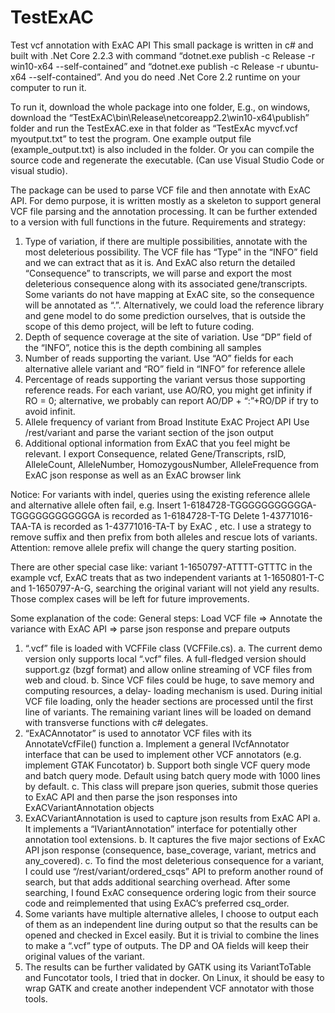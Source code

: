 # TestExAC
Test vcf annotation with ExAC API
This small package is written in c# and built with .Net Core 2.2.3 with command “dotnet.exe publish -c Release -r win10-x64 --self-contained” and “dotnet.exe publish -c Release -r ubuntu-x64 --self-contained”. And you do need .Net Core 2.2 runtime on your computer to run it. 

To run it, download the whole package into one folder, E.g., on windows, download the “TestExAC\bin\Release\netcoreapp2.2\win10-x64\publish” folder and run the TestExAC.exe in that folder as “TestExAc myvcf.vcf myoutput.txt” to test the program. One example output file (example_output.txt) is also included in the folder. 
Or you can compile the source code and regenerate the executable. (Can use Visual Studio Code or visual studio).

The package can be used to parse VCF file and then annotate with ExAC API. For demo purpose, it is written mostly as a skeleton to support general VCF file parsing and the annotation processing. It can be further extended to a version with full functions in the future.
Requirements and strategy:
1.	Type of variation, if there are multiple possibilities, annotate with the most deleterious possibility.
The VCF file has “Type” in the “INFO” field and we can extract that as it is. And ExAC also return the detailed “Consequence” to transcripts, we will parse and export the most deleterious consequence along with its associated gene/transcripts. Some variants do not have mapping at ExAC site, so the consequence will be annotated as “.”. Alternatively, we could load the reference library and gene model to do some prediction ourselves, that is outside the scope of this demo project, will be left to future coding.
2.	Depth of sequence coverage at the site of variation.
Use “DP” field of the “INFO”, notice this is the depth combining all samples
3.	Number of reads supporting the variant.
Use “AO” fields for each alternative allele variant and “RO” field in “INFO” for reference allele
4.	Percentage of reads supporting the variant versus those supporting reference reads.
For each variant, use AO/RO, you might get infinity if RO = 0; alternative, we probably can report AO/DP + “:”+RO/DP if try to avoid infinit.
5.	Allele frequency of variant from Broad Institute ExAC Project API
Use /rest/variant and parse the variant section of the json output
6.	Additional optional information from ExAC that you feel might be relevant.
I export Consequence, related Gene/Transcripts, rsID, AlleleCount, AlleleNumber, HomozygousNumber, AlleleFrequence from ExAC json response as well as an ExAC browser link

Notice: 
For variants with indel, queries using the existing reference allele and alternative allele often fail, e.g. 
Insert 1-6184728-TGGGGGGGGGGGA-TGGGGGGGGGGGGA is recorded as 1-6184728-T-TG 
Delete 1-43771016-TAA-TA is recorded as 1-43771016-TA-T by ExAC , etc. 
I use a strategy to remove suffix and then prefix from both alleles and rescue lots of variants. 
Attention: remove allele prefix will change the query starting position.

There are other special case like:
variant 1-1650797-ATTTT-GTTTC in the example vcf, ExAC treats that as two independent variants at 1-1650801-T-C and 1-1650797-A-G, searching the original variant will not yield any results. Those complex cases will be left for future improvements.

Some explanation of the code:
General steps:
Load VCF file => Annotate the variance with ExAC API => parse json response and prepare outputs
1.	“.vcf” file is loaded with VCFFile class (VCFFile.cs). 
	a.	The current demo version only supports local “.vcf” files. A full-fledged version should support.gz (bzgf format) and allow online streaming of VCF files from web and cloud. 
	b.	Since VCF files could be huge, to save memory and computing resources, a delay- loading mechanism is used. During initial VCF file loading, only the header sections are processed until the first line of variants. The remaining variant lines will be loaded on demand with transverse functions with c# delegates.
2.	“ExACAnnotator” is used to annotator VCF files with its AnnotateVcfFile() function
	a.	Implement a general IVcfAnnotator interface that can be used to implement other VCF annotators (e.g. implement GTAK Funcotator)
	b.	Support both single VCF query mode and batch query mode. Default using batch query mode with 1000 lines by default.
	c.	This class will prepare json queries, submit those queries to ExAC API and then parse the json responses into ExACVariantAnnotation objects
3.	ExACVariantAnnotation is used to capture json results from ExAC API
	a.	It implements a “IVariantAnnotation” interface for potentially other annotation tool extensions.
	b.	It captures the five major sections of ExAC API json response (consequence, base_coverage, variant, metrics and any_covered).
	c.	To find the most deleterious consequence for a variant, I could use “/rest/variant/ordered_csqs” API to preform another round of search, but that adds additional searching overhead. After some searching, I found ExAC consequence ordering logic from their source code and reimplemented that using ExAC’s preferred csq_order.
4.	Some variants have multiple alternative alleles, I choose to output each of them as an independent line during output so that the results can be opened and checked in Excel easily. But it is trivial to combine the lines to make a “.vcf” type of outputs. The DP and OA fields will keep their original values of the variant.   
5.	The results can be further validated by GATK using its VariantToTable and Funcotator tools, I tried that in docker. On Linux, it should be easy to wrap GATK and create another independent VCF annotator with those tools. 
